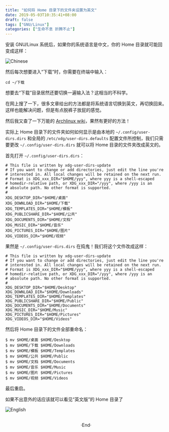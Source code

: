 ```yaml
---
title: "如何将 Home 目录下的文件夹设置为英文"
date: 2019-05-03T10:35:41+08:00
draft: false
tags: ["GNU/Linux"]
categories: ["生命不息 折腾不止"]
---
```

<!-- 
![](https://mogeko.github.io/blog-images/r/060/)
{{< spoiler >}}{{< /spoiler >}}
&emsp;&emsp;
 -->

安装 GNU/Linux 系统后，如果你的系统语言是中文，你的 Home 目录就可能回变成这样：

![Chinese](https://mogeko.github.io/blog-images/r/060/cn-mode.png)

然后每次想要进入“下载”时，你需要在终端中输入：

```plaintext
cd ~/下载
```

想要去“下载”目录居然还要切换一遍输入法？这相当的不科学。

在网上搜了一下，很多文章给出的方法都是将系统语言切换到英文，再切换回来。这样也能解决问题，但是有点脱裤子放屁的感觉。

然后我又查了一下万能的 [Archlinux wiki](https://wiki.archlinux.org/index.php/XDG_user_directories_(%E7%AE%80%E4%BD%93%E4%B8%AD%E6%96%87))，果然有更好的方法！

实际上 Home 目录下的文件夹如何如何显示是由本地的 `~/.config/user-dirs.dirs` 和全局的 `/etc/xdg/user-dirs.defaults` 配置文件所控制，我们只需要更改 `~/.config/user-dirs.dirs`  就可以将 Home 目录的文件夹改成英文的。

首先打开 `~/.config/user-dirs.dirs`：

```dirs
# This file is written by xdg-user-dirs-update
# If you want to change or add directories, just edit the line you're
# interested in. All local changes will be retained on the next run.
# Format is XDG_xxx_DIR="$HOME/yyy", where yyy is a shell-escaped
# homedir-relative path, or XDG_xxx_DIR="/yyy", where /yyy is an
# absolute path. No other format is supported.
# 
XDG_DESKTOP_DIR="$HOME/桌面"
XDG_DOWNLOAD_DIR="$HOME/下载"
XDG_TEMPLATES_DIR="$HOME/模板"
XDG_PUBLICSHARE_DIR="$HOME/公共"
XDG_DOCUMENTS_DIR="$HOME/文档"
XDG_MUSIC_DIR="$HOME/音乐"
XDG_PICTURES_DIR="$HOME/图片"
XDG_VIDEOS_DIR="$HOME/视频"
```

果然是 `~/.config/user-dirs.dirs` 在捣鬼！我们将这个文件改成这样：

```dirs
# This file is written by xdg-user-dirs-update
# If you want to change or add directories, just edit the line you're
# interested in. All local changes will be retained on the next run.
# Format is XDG_xxx_DIR="$HOME/yyy", where yyy is a shell-escaped
# homedir-relative path, or XDG_xxx_DIR="/yyy", where /yyy is an
# absolute path. No other format is supported.
# 
XDG_DESKTOP_DIR="$HOME/Desktop"
XDG_DOWNLOAD_DIR="$HOME/Downloads"
XDG_TEMPLATES_DIR="$HOME/Templates"
XDG_PUBLICSHARE_DIR="$HOME/Public"
XDG_DOCUMENTS_DIR="$HOME/Documents"
XDG_MUSIC_DIR="$HOME/Music"
XDG_PICTURES_DIR="$HOME/Pictures"
XDG_VIDEOS_DIR="$HOME/Videos"
```

然后将 Home 目录下的文件全部重命名：

```plaintext
$ mv $HOME/桌面 $HOME/Desktop
$ mv $HOME/下载 $HOME/Downloads
$ mv $HOME/模板 $HOME/Templates
$ mv $HOME/公共 $HOME/Public
$ mv $HOME/文档 $HOME/Documents
$ mv $HOME/音乐 $HOME/Music
$ mv $HOME/图片 $HOME/Pictures
$ mv $HOME/视频 $HOME/Videos
```

最后重启。

如果不出意外的话应该就可以看见“英文版”的 Home 目录了

![English](https://mogeko.github.io/blog-images/r/060/en-mode.png)



<br>

<center>  ·End·  </center>